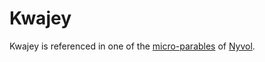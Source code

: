 # Kwajey

Kwajey is referenced in one of the [micro-parables](../../calendar.md#lunar-cycles) of [Nyvol](../moons/nyvol.md).